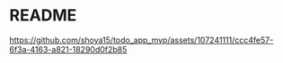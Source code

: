 # README

https://github.com/shoya15/todo_app_mvp/assets/107241111/ccc4fe57-6f3a-4163-a821-18290d0f2b85
